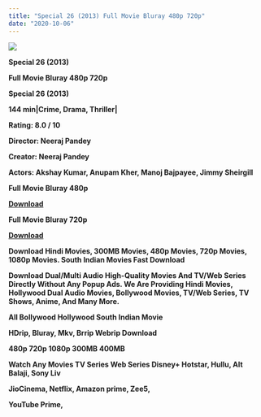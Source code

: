```yaml
---
title: "Special 26 (2013) Full Movie Bluray 480p 720p"
date: "2020-10-06"
---
```


[**![](https://1.bp.blogspot.com/-kKWZADmIGGQ/XzTKpXHi8xI/AAAAAAAAEWk/LogtI8FjsdAvM3h6AhStdeXPKxW5kFgvwCLcBGAsYHQ/s1600/images{2deb609f52c527dc8b4fbab26c6d0bae2964b23de7178cabf97238dc1868ff55}252832{2deb609f52c527dc8b4fbab26c6d0bae2964b23de7178cabf97238dc1868ff55}2529.webp)**](https://1.bp.blogspot.com/-kKWZADmIGGQ/XzTKpXHi8xI/AAAAAAAAEWk/LogtI8FjsdAvM3h6AhStdeXPKxW5kFgvwCLcBGAsYHQ/s1600/images{2deb609f52c527dc8b4fbab26c6d0bae2964b23de7178cabf97238dc1868ff55}252832{2deb609f52c527dc8b4fbab26c6d0bae2964b23de7178cabf97238dc1868ff55}2529.webp)

 **Special 26 (2013)**

**Full Movie Bluray 480p 720p** 

**Special 26 (2013)**

**144 min|Crime, Drama, Thriller|**

**Rating: 8.0 / 10** 

**Director: Neeraj Pandey**

**Creator: Neeraj Pandey**

**Actors: Akshay Kumar, Anupam Kher, Manoj Bajpayee, Jimmy Sheirgill**

 **Full Movie Bluray 480p** 

**[Download](https://myglinks.xyz/5183)** 

 **Full Movie Bluray 720p** 

**[Download](https://myglinks.xyz/5184)** 

 **Download Hindi Movies, 300MB Movies, 480p Movies, 720p Movies, 1080p Movies. South Indian Movies Fast Download**

**Download Dual/Multi Audio High-Quality Movies And TV/Web Series Directly Without Any Popup Ads. We Are Providing Hindi Movies, Hollywood Dual Audio Movies, Bollywood Movies, TV/Web Series, TV Shows, Anime, And Many More.**

**All Bollywood Hollywood South Indian Movie**

**HDrip, Bluray, Mkv, Brrip Webrip Download**

**480p 720p 1080p 300MB 400MB** 

**Watch Any Movies TV Series Web Series Disney+ Hotstar, Hullu, Alt Balaji, Sony Liv**

**JioCinema, Netflix, Amazon prime, Zee5,**

**YouTube Prime,**
